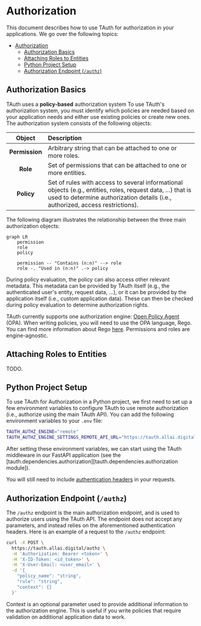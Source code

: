 # Authorization

This document describes how to use TAuth for authorization in your applications.
We go over the following topics:

- [Authorization](#authorization)
  - [Authorization Basics](#authorization-basics)
  - [Attaching Roles to Entities](#attaching-roles-to-entities)
  - [Python Project Setup](#python-project-setup)
  - [Authorization Endpoint (`/authz`)](#authorization-endpoint-authz)

## Authorization Basics

TAuth uses a **policy-based** authorization system
To use TAuth's authorization system, you must identify which policies are needed based on your application needs and either use existing policies or create new ones.
The authorization system consists of the following objects:

| Object | Description |
| :-: | :-- |
| **Permission** | Arbitrary string that can be attached to one or more roles. |
| **Role** | Set of permissions that can be attached to one or more entities. |
| **Policy** | Set of rules with access to several informational objects (e.g., entities, roles, request data, ...) that is used to determine authorization details (i.e., authorized, access restrictions). |

The following diagram illustrates the relationship between the three main authorization objects:

```mermaid
graph LR
    permission
    role
    policy

    permission -- "Contains (n:n)" --> role
    role -. "Used in (n:n)" .-> policy
```

During policy evaluation, the policy can also access other relevant metadata.
This metadata can be provided by TAuth itself (e.g., the authenticated user's entity, request data, ...), or it can be provided by the application itself (i.e., custom application data).
These can then be checked during policy evaluation to determine authorization rights.

TAuth currently supports one authorization engine: [Open Policy Agent](https://www.openpolicyagent.org/) (OPA).
When writing policies, you will need to use the OPA language, Rego.
You can find more information about Rego [here](https://www.openpolicyagent.org/docs/latest/policy-language/).
Permissions and roles are engine-agnostic.

## Attaching Roles to Entities

TODO.

## Python Project Setup

To use TAuth for Authorization in a Python project, we first need to set up a few environment variables to configure TAuth to use remote authorization (i.e., authorize using the main TAuth API).
You can add the following environment variables to your `.env` file:

```sh
TAUTH_AUTHZ_ENGINE="remote"
TAUTH_AUTHZ_ENGINE_SETTINGS_REMOTE_API_URL="https://tauth.allai.digital/"
```

After setting these environment variables, we can start using the TAuth middleware in our FastAPI application (see the [tauth.dependencies.authorization][tauth.dependencies.authorization module]).

You will still need to include [authentication headers](./authn.md#request-headers) in your requests.

## Authorization Endpoint (`/authz`)

The `/authz` endpoint is the main authorization endpoint, and is used to authorize users using the TAuth API.
The endpoint does not accept any parameters, and instead relies on the aforementioned authentication headers.
Here is an example of a request to the `/authz` endpoint:

```sh
curl -X POST \
  https://tauth.allai.digital/authz \
  -H 'Authorization: Bearer <token>' \
  -H 'X-ID-Token: <id_token>' \
  -H 'X-User-Email: <user_email>' \
  -d '{
    "policy_name": "string",
    "rule": "string",
    "context": {}
  }'
```

Context is an optional parameter used to provide additional information to the authorization engine.
This is useful if you write policies that require validation on additional application data to work.
